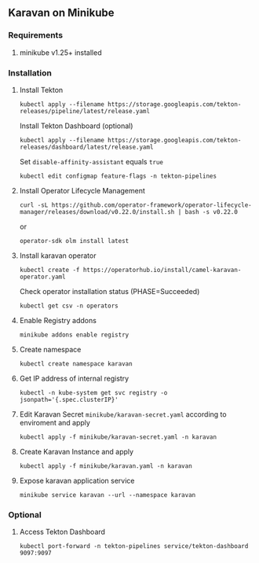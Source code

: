 ## Karavan on Minikube

### Requirements
1. minikube v1.25+ installed

### Installation
1. Install Tekton
    ```
    kubectl apply --filename https://storage.googleapis.com/tekton-releases/pipeline/latest/release.yaml
    ```
    Install Tekton Dashboard (optional)
    ```
    kubectl apply --filename https://storage.googleapis.com/tekton-releases/dashboard/latest/release.yaml
    ```
    Set `disable-affinity-assistant` equals `true`
    ```
    kubectl edit configmap feature-flags -n tekton-pipelines
    ```
2. Install Operator Lifecycle Management
    ```
    curl -sL https://github.com/operator-framework/operator-lifecycle-manager/releases/download/v0.22.0/install.sh | bash -s v0.22.0
    ```
    or
    ```
    operator-sdk olm install latest
    ```
3. Install karavan operator
    ```
    kubectl create -f https://operatorhub.io/install/camel-karavan-operator.yaml
    ```
    Check operator installation status (PHASE=Succeeded)
    ```
    kubectl get csv -n operators
    ```
4. Enable Registry addons
    ```
    minikube addons enable registry
    ```
5. Create namespace
    ```
    kubectl create namespace karavan
    ```
6. Get IP address of internal registry
    ```
    kubectl -n kube-system get svc registry -o jsonpath='{.spec.clusterIP}'
    ```    
7. Edit Karavan Secret `minikube/karavan-secret.yaml` according to enviroment and apply
    ```
    kubectl apply -f minikube/karavan-secret.yaml -n karavan
    ```
8. Create Karavan Instance and apply
    ```
    kubectl apply -f minikube/karavan.yaml -n karavan
    ```
9. Expose karavan application service
    ```
    minikube service karavan --url --namespace karavan
    ```

### Optional
1.  Access Tekton Dashboard 
    ```
    kubectl port-forward -n tekton-pipelines service/tekton-dashboard 9097:9097
    ```